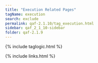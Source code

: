 ```yaml
---
title: "Execution Related Pages"
tagName: execution
search: exclude
permalink: qaf-2.1.10/tag_execution.html
sidebar: qaf_2_1_10-sidebar
folder: qaf-2.1.9
---
```

{% include taglogic.html %}

{% include links.html %}
